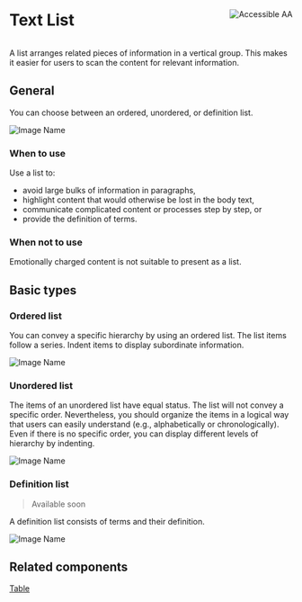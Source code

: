 <div style="display: inline-flex; align-items: center; justify-content: space-between; width: 100%;">
    <h1>Text List</h1>
    <img src="assets/aa.png" alt="Accessible AA" />
</div>

A list arranges related pieces of information in a vertical group. This makes it easier for users to scan the content for relevant information.

## General

You can choose between an ordered, unordered, or definition list.

![Image Name](assets/3_components/text-list/text-list_general.png)

### When to use

Use a list to:

- avoid large bulks of information in paragraphs,
- highlight content that would otherwise be lost in the body text,
- communicate complicated content or processes step by step, or
- provide the definition of terms.

### When not to use

Emotionally charged content is not suitable to present as a list.

## Basic types

### Ordered list

You can convey a specific hierarchy by using an ordered list. The list items follow a series. Indent items to display subordinate information.

![Image Name](assets/3_components/text-list/ordered_list.png)

### Unordered list

The items of an unordered list have equal status. The list will not convey a specific order. Nevertheless, you should organize the items in a logical way that users can easily understand (e.g., alphabetically or chronologically). Even if there is no specific order, you can display different levels of hierarchy by indenting.

![Image Name](assets/3_components/text-list/unordered_list.png)

### Definition list

> Available soon

A definition list consists of terms and their definition.

![Image Name](assets/3_components/text-list/definition_list.png)

## Related components

[Table](?path=/usage/components-table--standard)
